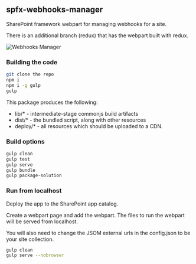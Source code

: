 ## spfx-webhooks-manager

SharePoint framework webpart for managing webhooks for a site.

There is an additional branch (redux) that has the webpart built with redux.

![Webhooks Manager](./demo.gif)


### Building the code

```bash
git clone the repo
npm i
npm i -g gulp
gulp
```

This package produces the following:

* lib/* - intermediate-stage commonjs build artifacts
* dist/* - the bundled script, along with other resources
* deploy/* - all resources which should be uploaded to a CDN.

### Build options

```bash
gulp clean
gulp test
gulp serve
gulp bundle
gulp package-solution
```

### Run from localhost

Deploy the app to the SharePoint app catalog.

Create a webpart page and add the webpart. The files to run the webpart will be served from localhost.

You will also need to change the JSOM external urls in the config.json to be your site collection.

```bash
gulp clean
gulp serve --nobrowser
```
